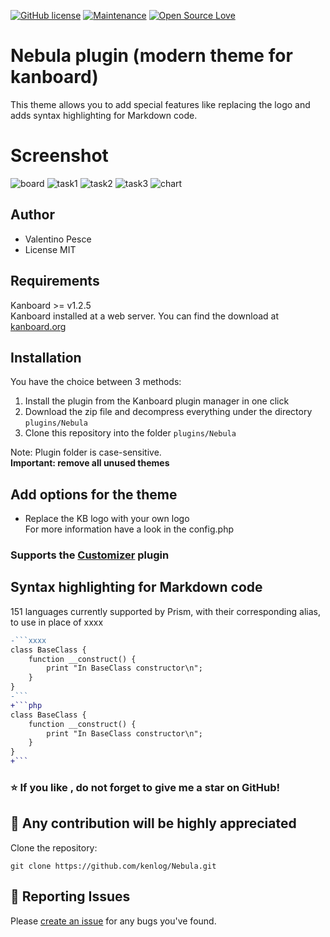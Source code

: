 [![GitHub license](https://img.shields.io/github/license/Naereen/StrapDown.js.svg)](https://github.com/kenlog/Nebula/blob/master/LICENSE)
[![Maintenance](https://img.shields.io/badge/Maintained%3F-yes-green.svg)](https://github.com/kenlog/Nebula/graphs/contributors)
[![Open Source Love](https://badges.frapsoft.com/os/v1/open-source.svg?v=103)]()

# Nebula plugin (modern theme for kanboard)

This theme allows you to add special features like replacing the logo and adds syntax highlighting for Markdown code.

# Screenshot
![board](https://user-images.githubusercontent.com/11728231/43127744-8049ba72-8f30-11e8-80ee-75130e4a7bf6.jpg)
![task1](https://user-images.githubusercontent.com/11728231/43127757-8cddcec2-8f30-11e8-9f8d-70c243f40dd8.jpg)
![task2](https://user-images.githubusercontent.com/11728231/43127767-906f55a6-8f30-11e8-9a60-ae589f734d32.jpg)
![task3](https://user-images.githubusercontent.com/11728231/43127794-9b097136-8f30-11e8-8139-3fc2495c96a7.jpg)
![chart](https://user-images.githubusercontent.com/11728231/43127800-9fc1e370-8f30-11e8-92d8-f4129b642349.jpg)

Author
------------
- Valentino Pesce
- License MIT

Requirements
------------
Kanboard >= v1.2.5  
Kanboard installed at a web server.
You can find the download at [kanboard.org](https://kanboard.org/)

Installation
------------
You have the choice between 3 methods:

1. Install the plugin from the Kanboard plugin manager in one click
2. Download the zip file and decompress everything under the directory `plugins/Nebula`
3. Clone this repository into the folder `plugins/Nebula`

Note: Plugin folder is case-sensitive.  
**Important: remove all unused themes**

Add options for the theme
------------
- Replace the KB logo with your own logo  
For more information have a look in the config.php  
### Supports the [Customizer](https://github.com/creecros/Customizer) plugin

Syntax highlighting for Markdown code
------------
151 languages currently supported by Prism, with their corresponding alias, to use in place of xxxx
 
```diff
-```xxxx
class BaseClass {
    function __construct() {
        print "In BaseClass constructor\n";
    }
}
-```
+```php
class BaseClass {
    function __construct() {
        print "In BaseClass constructor\n";
    }
}
+```

```
### :star: If you like , do not forget to give me a star on GitHub! 

:construction_worker: Any contribution will be highly appreciated
------------
Clone the repository: 
```console 
git clone https://github.com/kenlog/Nebula.git
```
:bug: Reporting Issues
------------
Please [create an issue](https://github.com/kenlog/Nebula/issues) for any bugs you've found.

